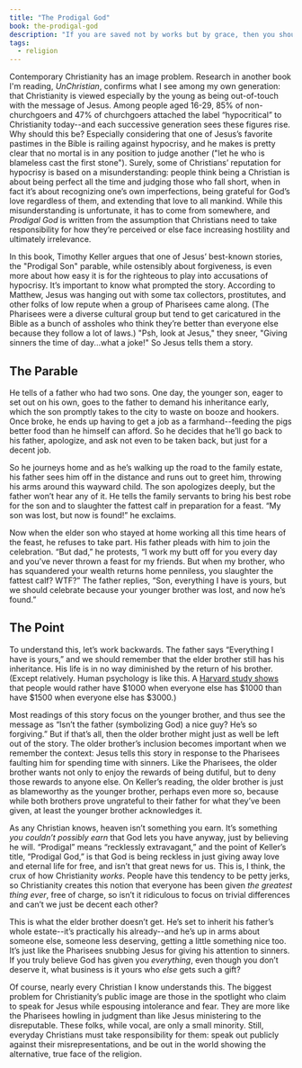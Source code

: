 ```yaml
---
title: "The Prodigal God"
book: the-prodigal-god
description: "If you are saved not by works but by grace, then you shouldn't fault others for not living up to your works."
tags:
  - religion
---
```


Contemporary Christianity has an image problem. Research in another book I'm reading, *UnChristian*, confirms what I see among my own generation: that Christianity is viewed especially by the young as being out-of-touch with the message of Jesus. Among people aged 16-29, 85% of non-churchgoers and 47% of churchgoers attached the label “hypocritical” to Christianity today--and each successive generation sees these figures rise. Why should this be? Especially considering that one of Jesus’s favorite pastimes in the Bible is railing against hypocrisy, and he makes is pretty clear that no mortal is in any position to judge another ("let he who is blameless cast the first stone"). Surely, some of Christians’ reputation for hypocrisy is based on a misunderstanding: people think being a Christian is about being perfect all the time and judging those who fall short, when in fact it’s about recognizing one’s own imperfections, being grateful for God’s love regardless of them, and extending that love to all mankind. While this misunderstanding is unfortunate, it has to come from somewhere, and *Prodigal God* is written from the assumption that Christians need to take responsibility for how they’re perceived or else face increasing hostility and ultimately irrelevance.

In this book, Timothy Keller argues that one of Jesus’ best-known stories, the "Prodigal Son" parable, while ostensibly about forgiveness, is even more about how easy it is for the righteous to play into accusations of hypocrisy. It’s important to know what prompted the story. According to Matthew, Jesus was hanging out with some tax collectors, prostitutes, and other folks of low repute when a group of Pharisees came along. (The Pharisees were a diverse cultural group but tend to get caricatured in the Bible as a bunch of assholes who think they’re better than everyone else because they follow a lot of laws.) "Psh, look at Jesus," they sneer, "Giving sinners the time of day...what a joke!" So Jesus tells them a story.

## The Parable

He tells of a father who had two sons. One day, the younger son, eager to set out on his own, goes to the father to demand his inheritance early, which the son promptly takes to the city to waste on booze and hookers. Once broke, he ends up having to get a job as a farmhand--feeding the pigs better food than he himself can afford. So he decides that he’ll go back to his father, apologize, and ask not even to be taken back, but just for a decent job.

So he journeys home and as he’s walking up the road to the family estate, his father sees him off in the distance and runs out to greet him, throwing his arms around this wayward child. The son apologizes deeply, but the father won’t hear any of it. He tells the family servants to bring his best robe for the son and to slaughter the fattest calf in preparation for a feast. “My son was lost, but now is found!” he exclaims.

Now when the elder son who stayed at home working all this time hears of the feast, he refuses to take part. His father pleads with him to join the celebration. “But dad,” he protests, “I work my butt off for you every day and you’ve never thrown a feast for my friends. But when my brother, who has squandered your wealth returns home penniless, you slaughter the fattest calf? WTF?” The father replies, “Son, everything I have is yours, but we should celebrate because your younger brother was lost, and now he’s found.”

## The Point

To understand this, let’s work backwards. The father says “Everything I have is yours,” and we should remember that the elder brother still has his inheritance. His life is in no way diminished by the return of his brother. (Except relatively. Human psychology is like this. A [Harvard study shows](http://isites.harvard.edu/fs/docs/icb.topic212792.files/Indices_of_Wellbeing/HSPH.pdf) that people would rather have $1000 when everyone else has $1000 than have $1500 when everyone else has $3000.)

Most readings of this story focus on the younger brother, and thus see the message as “Isn’t the father (symbolizing God) a nice guy? He’s so forgiving.” But if that’s all, then the older brother might just as well be left out of the story. The older brother’s inclusion becomes important when we remember the context: Jesus tells this story in response to the Pharisees faulting him for spending time with sinners. Like the Pharisees, the older brother wants not only to enjoy the rewards of being dutiful, but to deny those rewards to anyone else. On Keller’s reading, the older brother is just as blameworthy as the younger brother, perhaps even more so, because while both brothers prove ungrateful to their father for what they’ve been given, at least the younger brother acknowledges it.

As any Christian knows, heaven isn’t something you earn. It’s something *you couldn’t possibly earn* that God lets you have anyway, just by believing he will. “Prodigal” means “recklessly extravagant,” and the point of Keller’s title, “Prodigal God,” is that God is being reckless in just giving away love and eternal life for free, and isn’t that great news for us. This is, I think, the crux of how Christianity *works*. People have this tendency to be petty jerks, so Christianity creates this notion that everyone has been given *the greatest thing ever*, free of charge, so isn’t it ridiculous to focus on trivial differences and can’t we just be decent each other?

This is what the elder brother doesn’t get. He’s set to inherit his father’s whole estate--it’s practically his already--and he’s up in arms about someone else, someone less deserving, getting a little something nice too. It’s just like the Pharisees snubbing Jesus for giving his attention to sinners. If you truly believe God has given you *everything*, even though you don’t deserve it, what business is it yours who *else* gets such a gift?

Of course, nearly every Christian I know understands this. The biggest problem for Christianity’s  public image are those in the spotlight who claim to speak for Jesus while espousing intolerance and fear. They are more like the Pharisees howling in judgment than like Jesus ministering to the disreputable. These folks, while vocal, are only a small minority. Still, everyday Christians must take responsibility for them: speak out publicly against their misrepresentations, and be out in the world showing the alternative, true face of the religion. 